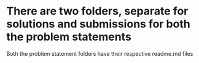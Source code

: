# There are two folders, separate for solutions and submissions for both the problem statements

Both the problem statement folders have their respective readme.md files
